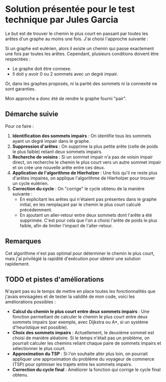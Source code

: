 # Solution présentée pour le test technique par Jules Garcia

Le but est de trouver le chemin le plus court en passant par toutes les arêtes d'un graphe au moins une fois. J'ai choisi l'approche suivante :

Si un graphe est eulérien, alors il existe un chemin qui passe exactement une fois par toutes les arêtes. Cependant, plusieurs conditions doivent être respectées :
- Le graphe doit être connexe.
- Il doit y avoir 0 ou 2 sommets avec un degré impair.

Or, dans les graphes proposés, ni la parité des sommets ni la connexité ne sont garanties.

Mon approche a donc été de rendre le graphe fourni "pair".

## Démarche suivie

Pour ce faire :
1. **Identification des sommets impairs** : On identifie tous les sommets ayant un degré impair dans le graphe.
2. **Suppression d'arêtes** : On supprime la plus petite arête (celle de poids le plus faible) reliant deux sommets impairs.
3. **Recherche de voisins** : Si un sommet impair n'a pas de voisin impair direct, on recherche le chemin le plus court vers un autre sommet impair et on crée une nouvelle arête entre ces deux.
4. **Application de l'algorithme de Hierholzer** : Une fois qu'il ne reste plus d'arêtes impaires, on applique l'algorithme de Hierholzer pour trouver un cycle eulérien.
5. **Correction du cycle** : On "corrige" le cycle obtenu de la manière suivante :
   - En explicitant les arêtes qui n'étaient pas présentes dans le graphe initial, en les remplaçant par le chemin le plus court calculé précédemment.
   - En ajoutant un aller-retour entre deux sommets dont l'arête a été supprimée. C'est pour cela que l'on a choisi l'arête de poids le plus faible, afin de limiter l'impact de l'aller-retour.

## Remarques

Cet algorithme n'est pas optimal pour déterminer le chemin le plus court, mais j'ai privilégié la rapidité d'exécution pour obtenir une solution rapidement.

## TODO et pistes d'améliorations

N'ayant pas eu le temps de mettre en place toutes les fonctionnalités que j'avais envisagées et de tester la validité de mon code, voici les améliorations possibles :

- **Calcul du chemin le plus court entre deux sommets impairs** : Une fonction permettant de calculer le chemin le plus court entre deux sommets impairs (par exemple, avec Dijkstra ou A*, si un système d'heuristique est possible).
- **Choix des sommets impairs** : Actuellement, le deuxième sommet est choisi de manière aléatoire. Si le temps n'était pas un problème, on pourrait calculer les chemins reliant chaque paire de sommets impairs et sélectionner le plus court.
- **Approximation du TSP** : Si l'on souhaite aller plus loin, on pourrait appliquer une approximation du problème du voyageur de commerce (TSP) pour optimiser les trajets entre les sommets impairs.
- **Correction du cycle final** : Améliorer la fonction qui corrige le cycle final obtenu.
